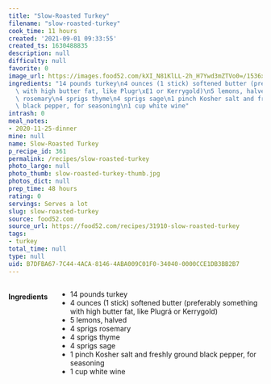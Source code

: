 ```yaml
---
title: "Slow-Roasted Turkey"
filename: "slow-roasted-turkey"
cook_time: 11 hours
created: '2021-09-01 09:33:55'
created_ts: 1630488835
description: null
difficulty: null
favorite: 0
image_url: https://images.food52.com/kXI_N81KlLL-2h_H7Ywd3mZTVo0=/1536x1022/5e5f6282-5b91-4f33-94dc-7d68e7affd8a--2014_1111_Slow-Roasted-Turkey699.jpg
ingredients: "14 pounds turkey\n4 ounces (1 stick) softened butter (preferably something\
  \ with high butter fat, like Plugr\xE1 or Kerrygold)\n5 lemons, halved\n4 sprigs\
  \ rosemary\n4 sprigs thyme\n4 sprigs sage\n1 pinch Kosher salt and freshly ground\
  \ black pepper, for seasoning\n1 cup white wine"
intrash: 0
meal_notes:
- 2020-11-25-dinner
mine: null
name: Slow-Roasted Turkey
p_recipe_id: 361
permalink: /recipes/slow-roasted-turkey
photo_large: null
photo_thumb: slow-roasted-turkey-thumb.jpg
photos_dict: null
prep_time: 48 hours
rating: 0
servings: Serves a lot
slug: slow-roasted-turkey
source: food52.com
source_url: https://food52.com/recipes/31910-slow-roasted-turkey
tags:
- turkey
total_time: null
type: null
uid: B7DFBA67-7C44-4ACA-8146-4ABA009C01F0-34040-0000CCE1DB3BB2B7
---
```

<div class="large-8 medium-7 columns" id="writeup">	</div><!-- #writeup -->
</div><!-- #row-one -->
<div class="row" id="row-two">	<div class="medium-4 small-5 columns" id="ingredients"><h4>Ingredients</h4><div class="box box-ingredients content"><ul>
<li>14 pounds turkey</li>
<li>4 ounces (1 stick) softened butter (preferably something with high butter fat, like Plugrá or Kerrygold)</li>
<li>5 lemons, halved</li>
<li>4 sprigs rosemary</li>
<li>4 sprigs thyme</li>
<li>4 sprigs sage</li>
<li>1 pinch Kosher salt and freshly ground black pepper, for seasoning</li>
<li>1 cup white wine</li>
</ul>
</div>	</div>	<div class="medium-6 small-7 columns" id="directions">	</div>
